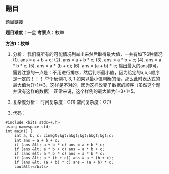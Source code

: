 ## 题目
[题目链接](https://www.nowcoder.com/practice/3e483fe3c0bb447bb17ffb3eeeca78ba?tpId=182&tqId=224356&sourceUrl=/exam/oj&channenl=wgithub&fromPut=wgithub)

**题目难度**：一星
**考察点**：枚举

**方法1：枚举**
1. 分析：
我们将所有的可能情况列举出来然后取得最大值，一共有如下6种情况:
(1). ans = a + b + c;
(2). ans = a + b * c;
(3). ans = a * b + c;
(4). ans = a * b * c;
(5). ans = a * (b + c);
(6). ans = (a + b) * c;
输出最大的ans即可。
需要注意的一点是：不用进行排序，然后判断最小值，因为给定的a,b,c顺序是一定的！！！
举个反例:1, 3, 1
如果以最小值判断的话，那么此时表达式的最大值为(1+1)*3，这样是不对的，因为这样改变了数据的顺序（虽然这个题并没有这样的数据）
正常来说，这个样例的最大值为1+3+1=5。

2. 复杂度分析：
时间复杂度：O(1)
空间复杂度：O(1)

3. 代码：
```
#include <bits stdc++.h>
using namespace std;
int main() {
    int a, b, c; cin&gt;&gt;a&gt;&gt;b&gt;&gt;c;
    int ans = a + b + c;
    if (ans &lt; a + b * c) ans = a + b * c;
    if (ans &lt; a * b + c) ans = a * b + c;
    if (ans &lt; a * b * c) ans = a * b * c;
    if (ans &lt; a * (b + c)) ans = a * (b + c);
    if (ans &lt; (a + b) * c) ans = (a + b) * c;
    cout&lt;</bits>